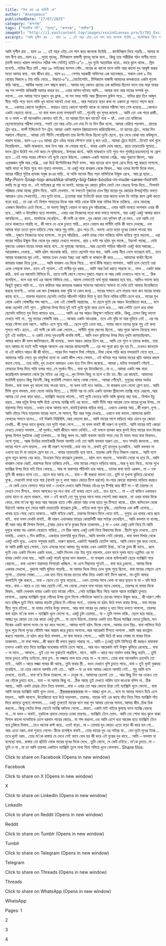 ```yaml
---
title: "বিনা রায় এর কাহিনী ১ম"
author: "Anonymous"
publishedDate: "27/07/2025"
category: "গ্রুপসেক্স"
tags: ["ইরোটিক চটি", "গৃহবধূ", "গ্রুপসেক্স", "পরকীয়া"]
imageUrl: "http://i1.eastcontent.top/images/xxxindiansex.pro/5/701_Exciting_hindu_s.jpg"
excerpt: "আমি সুশীল রায় .. বয়স ১৮ … এই বছর এইচ.এস পাস করে কলেজে উঠেছি … জার্নালিজ়ম নিয়ে পড়ছি… আমার মা নাম বীণা রায়…বয়স ৪২ …পুরো গৃহবধূ.. টিপিক্যাল বাঙ্গালী গৃহবধূ যাকে বলে… কিন্তু তার শারীরিক গঠন মাগীর ম..."
---
```


আমি সুশীল রায় .. বয়স ১৮ … এই বছর এইচ.এস পাস করে কলেজে উঠেছি … জার্নালিজ়ম নিয়ে পড়ছি… আমার মা নাম বীণা রায়…বয়স ৪২ …পুরো গৃহবধূ.. টিপিক্যাল বাঙ্গালী গৃহবধূ যাকে বলে… কিন্তু তার শারীরিক গঠন মাগীর মতো (মাগী বলতে খারাপ লাগলেও সঠিক শব্দ সেটাই) হাইট-৫”৩ …দুধ দুটো অত্যাধিক বড়ো.. ভারে ঝুলে থাকে… স্লিম যথেস্ঠ…নাভির নীচে চর্বি ..আর ৩৮ সাইজের মাংসল পোঁদ…গায়ের রং কালো ফলে নাভি আর কালো দুধ আকৃষ্ট করার মতো আমার বাবা.. নাম জীবন রায়… বয়স ৫০ … পেশায় সরকারী অফিসের এক ম্যানেজার… সকাল বেলা ৯ টায় বেরোয় বিকলে ৬ টায় বাড়ি ফেরে… উচ্চতা-৫”৫…মোটোশোটা.. টিপিক্যাল বাঙ্গালী আমাদের কলকাতায় একটা দুতলা বাড়ি আছে…. আর্থিক অবস্থা বেশ স্বচ্ছল কারণ… আমার দাদু কোনও গ্রামের এক জমিদার ছিলেন ফলে তার মারা যাবার পর সব সম্পত্তি অধিকারী আমার বাবার হন … এবার আসল ঘটনায় আসি…. আমার বাবা আর মায়ের সম্পর্ক খুব ভালো… এবং আমার সাথে দুজনে খুব ফ্রাঙ্ক… মা সব সময় শাড়ি আর স্লীভলেস ব্লাউস পড়ে… নাভির প্রায় তিন আঙ্গুল নীচে শাড়ি পড়ে ফলে নাভি খুব ভালো ভাবেই দেখা যায়… আর সবচেয়ে বড়ো কথা মা একদম ব্রা পড়তে পছন্দ করে না…. একমাত্র কোনো অনুষ্ঠানে… বাবারও তাতে কোনো আপত্তি থাকে না.আমার পরীক্ষা সবে শেষ হয়েছে…..কোথাও একটা বেড়াতে যাবো….. তা বাবা বলল চলো মন্দারমণি যাই….শুনেছি খুব সুন্দর জায়গা … আমি তো এক পায়ে রাজী.. মা ও বলল – হ্যাঁ অনেকদিন কোথাও যাই নি.. তা আমরা তিন জন যাবো? বাবা – হ্যাঁ.. এখন তো বাকিদের ছেলেমেয়েদের পরীক্ষা চলছে.. সবাই তো আর এইচ.এস দেয় নি তা দিন ঠিক হলো.. আমরা বেরিয়ে পড়লাম… রাতের ট্রেন ধরে… ফার্স্ট ইন্সিডেংট ইন ট্রেন: আমরা একটা নরমাল রিজ়ারভেশন করিয়েছিলাম… তা রাতের ট্রেন.. পরের দিন সকালে পৌছবো… আমরা যেই সীটটা পেয়েছিলাম তার উল্টো দিকে ছিলো দুটো ছেলে.. মূখ দেখে বোঝা যায় বাউন্ডুলে.. খারাপ ঘরের.. বয়স-২৫-২৬ আমরা ট্রেন ওঠার পরের স্টেশনে তারা দু জন ওঠে… আমরা ট্রেনে উঠেই…তিনটে বার্থ খুলে নিয়েছিলাম… আমি মাঝখানে. বাবা টপে আর .মা লোয়ার বার্থে… বাবার একটা দোষ আছে.. রাতে তাড়াতাড়ি ঘুমোয়… ফলে ট্রেনে উঠেই সব সেট করে সে ঘুমিয়েছে.. উপরের বার্থে.. আমি মাঝখানে তাই শুয়ে গান শুনছি(হেডফোনে) মা ফ্রেশ হতে …এই সময় পরের স্টেশনে ওই দুটো ছেলে উঠলো.. একজন-একটা স্যান্ডো গেঞ্জি.. আর পুরানো জিনস্.. আর এরেকজন লুঙ্গি আর গেঞ্জি… ওরা উঠে উল্টোদিকের সিটে বসল.. আর হাতের থলে গুলো রেখে দিয়ে গল্প করতে লাগলো.. আমি পাত্তা না দিয়ে শুয়ে গান শুনতে লাগলাম… মা একটু পরে বাথরুম থেকে ফিরল… আর ওদের উল্টো দিকে বসল.. মায়ের শরীরে সুতির হালকা সবুজ রংএর শাড়ি.. যা নাভি অনেক নীচে পড়া নাভিটাকে উন্মুক্ত রেখে.. আর ব্রা ছাড়া…My-Porn-Snap-top-anushka-shetty-big-fake-boobs-in-nude-saree-hotআমি বলছি মা ব্রা পড়ে না.. ওই সাইজের ব্রা পায় না বলেই. মায়ের দুধ জোড়া ব্লাউস ফেটে যেন বেড়ছে উপর দিয়ে… নিপলটা পরিষ্কার বোঝা যাচ্ছে ব্লাউস দিয়ে.. আমি দেখলাম.. মা বসতেই দুজনের চোখ স্থির মায়ের দুধ জোড়ার উপর(সত্যি বলতে আমারও চোখ সেখানেই).. যেন দুটো দানব… (তোমরা যারা ইংটার্নেট করো তারা জানো ডবল ডি সাইজ় কাপ ব্রেস্ট কতো বড়ো হয়)… তা ওরা ওই বিশাল পাহাড়ের দিকে আর শাড়ি থেকে উকি মারা নাভির দিকে তাকিয়ে.. চোখ নাচাচ্ছে একজন জিভটাও চেটে নিলো… মা অবশ্য কিছুই খেয়াল না করে চুল আঁচরাচ্ছে… এবার আমি ভাবতে লাগলাম এবার কী হবে….আমি ও উত্তেজিত হতে লাগলাম… এবার ওরা নিজেদের মধ্যে কথা বলতে লাগলো.. যার একটু একটু আমার কানে আসছিলো…. রতন.. মালটাকে দেখেছিস… কী মাগী রে শালা ..দুধ জোড়া যেন ফুটবল হ্যাঁ রে মদন.. ওফ আমি তো দেখে থাকতেও পারছি না.. কী ভাবে যে একে চুদতে পারি… রতন খেয়াল কর মাগীটা নাভি কী ভাবে দেখচ্ছে.. ওফ আমার বাড়া ততো ফুলে দাড়িয়ে গেছে আরে শুধু নাভি.. ব্রাও পড়ে নি.. অবশ্য এতো বড়ো দুধের ঢাকনা পাওয়া যায় নাকি… দুজনে নিজেদের মধ্যে হাসলো.. মা চুল আঁচরিয়ে.. একটা চাদর গোল পাকিয়ে বলিস বানিয়ে শুয়ে পড়লো…. ওরা মায়ের শাড়ির উন্মুক্ত দিক থেকে দুধ জোড়া দেখতে লাগলো.. প্রায় ২ ঘন্টা পর হঠাৎ ঘুম ভাঙ্গে… টয়লেট পাচ্ছে… দেখি দুজনের একজন মায়ের মাথার কাছে বসে…মা ঘুমাচ্ছে অঘোরে….আর ছেলেটা শাড়ির আঁচলটা একটু করে সরাচ্ছে… আরেকজন..দেখছে… আমি হঠাৎ আওয়াজ করি.. তাতে ছেলেটা সরে যায়.. আমি এবার নীচে নেমে বাতরূমে যাই… তবে আমার বাথরুমের মূড নেই.. আমার তখন দেখার ইচ্ছা ওরা আমি না থাকলে কী করে…….. আমাদের বার্থটা ছিলো কামরায় দরজা দিয়ে ঢুকে……. আমি বাথরুম এর দিকে গিয়ে…. বার্থে উঁকি মারতে লাগলাম.. আমি চলে যেতেই ওরা একে ওপরকে বলল.. রতন এই সুযোগ.. এই মাগীর দুধ ধরার…. আমি আর ধৈর্য ধরতে পারবো না… মদন .. একটা কাজ করি.. বার্থ এর আলোটা নিভিয়ে দি.. তাতে মাগী জেগে গেলেও বুঝতে পারবে না আর কেউ দেখতেও পাবে না…. ঠিক বলেছিস… বলে ওরা বার্থ এর আলো নিভিয়ে দেয়… আলো নেভাতেই বার্থ পুরো অন্ধকার হয়ে যায়.. আমিও ভালো করে কিছুই বুঝতে পারি না…. তবে করিডর আর কামড়ার দরজার সামনের আলোতে সামান্য যা দেখি তাই আমায় উত্তেজিতো করছে যথেস্ঠ… ওদের এক জন (অন্ধকার থক্য বুঝি না কোন জন) … মায়ের সামনে এসে দাড়ায় অন্য জন মায়ের মাথার কাছে বসে….. তারপর দাড়ানো ছেলেটা পেটের আঁচলটা সরিয়ে দিয়ে দু হাত দিয়ে নাভির চর্বিটা চেপে ধরে… মায়ের মুখ থেকে একটা গোঙ্গানীর শব্দ আসে…. এবং এই গোঙ্গানী আরামের. . যা ছেলে দুটো কে আরও উত্তেজিতো করে….. বসে থাকা ছেলেটা সেই শুনে .. ব্লাউসের উপর দিয়ে দুই মাই দুটো মুঠো করে চেপে ধরে….. আর পেটটা চেপে ধরে থাকা ছেলেটা নাভিতে মুখ দিয়ে কামড়ে ধরে……… আমি এর পর আরও কিছুক্ষণ দাড়িয়ে থাকি.. কিন্তু..তেমন কিছু ভালো দেখতে পাই না.. শুধু মায়ের গোঙ্গানী আর…… আআহ একটা আওয়াজ.. তবে এটা বুঝি মা আর ঘুমিয়ে নেই .. এর পর পরের স্টেশন চলে আসে.. আমিও এসে শুয়ে পরি…. ছেলে দুটো নেমে যায়… নামার আগে তাদের মুকে শুধু এই কথা শুনতে পাই- রতন… এই মাগী কে যদি একা পেতাম…. মাগীটা পুরো জেগেয় ছিলো… আর পুরো আনন্দ নিয়েছে মদন তুই এই বলছিস…. ও একটা বেস্যা দুধওয়ালী খানকি মাগী… আমি যখন ব্লাউসের উপর দিয়ে দুধটা কামড়াছিলাম.. আমার কানে কী বলল জানিসরতন..কী বলেছে.. বলল আরও জোরে চিপে ধর…. আমি তো শুনে থ তাদের কথায়.. তার মনে আমার মা যতই সতী সাজুক আসলে এক নম্বরের কামপেয়াসী …. এর পর পুরো রাত ঘুম হয় নি….তখনও জানতাম না এই কদিনে আরও কী কী ঘটবে…. পরের দিন সকালে দিঘা পৌছায়.. দিঘা থেকে গাড়ি করে মন্দারমণি যেতে হবে….. আমাদের গাড়ি পেতে খুব অসুবিধা হলো না একটা জীপ পেয়ে গেলাম… ওই ঘটনার পরে আমার মায়ের প্রতি আমার ধারনা বদলে গেছে…. তার নাভি, দুধ দেখলে আমারও এখন হাত নিস ফিস করেছে… আমরা ১ ঘন্টায় মন্দারমণি পৌচই…বেঅচের উপর দিয়ে গাড়ি চলার পাত..সে দুধর্ষও সীন… বাবা খুব উত্তেজিতো…মা ও….আমরা একটা লজ বাড়া করেছিলাম কলকাতা থেকে টূর গাইড এর হেল্প এ…খুব বিশাল কিছু না হলে ও চিং চম..বীচ এর কাছেই.. আমাদের ফ্যামিলী ছাড়াও কিছু বিদেশী..কিছু ফ্যামিলী সেখানে আছে বোঝা গেলো… আমরা পৌঁছেই.. দুপুরের খাবার অর্ডার দিলাম.. বাবা বলল খুব ভালো মাছ পাওয়া যাবে… মা বলল তাই দাও অর্ডার… মা বাথরুম চলে গেলো ফ্রেশ হতে.. আমি টিভি খুলে বসলাম..বাবা গেলো অর্ডার দিতে…. ২ মিনিট পর মা দেখি একটা হালকা স্লীভলেস ম্যাক্সি পড়ে বেরলো..আর আমার তো দেখা বাড়া খাড়া… ম্যাক্সিটা অত্যন্ত পাতলা… মাই দুটো ভেতরে নাভি অব্দি ঝুলছে বছা যায়… বিশাল উচু হয়চে…আর হাটুর উপর অব্দি উঠে এসেছে ম্যাক্সি মাই এর ফলে… আমি টিভি আর আরেক চোখ মায়ের দুধের উপর…মা বারান্দায় গিয়ে দাড়ায়… ওখান থেকে আমায় বলে..বাবাই(আমার বাড়ির নাম)… এখানে একবার আয়…কী দারুণ..দৃশ্য… আমি দৌড়ে গিয়ে দাড়ালাম মায়ের পাশে..মা সামনে, বীচ আর সমুদ্র দেখছে… এখানে বলা ভালো..আমাদের রূমটা বেঅচের সামনে হলেও… ওই দিকটা নিরিবিলি..আর দোতলা রূম… আমি মায়ের পাশে দাড়িয়ে আড় চোখে দুধ জোড়া দেখছি.. কী সুন্দর ভাবে ঝুলছে যেন দুটো পাকা পেপে…… মা বলল বাবাই কী দারুণ না দৃশ্যটা.. আমি মায়ের মাই জোড়া দেখতে দেখতে বললাম….হ্যাঁ দুধর্ষও..আমি জীবনে অমন দেখিনি… এই বললে হালকা করে কুনই দিয়ে মায়ের ডান দিকের ঝুলন্ত বিশাল দুধটাকে একটু চাপলাম…. মা কিছু বলল না..আমি বাবলম অতটা পাত্তা দেয় নি অমন সময় বাবা ফিরলও.. ওগো শুনছ… আজ চিংড়ির মালাইকারী দিলাম আপত্তি নেই তো আমি বললাম দারুণ তো… মাও সম্মতি জানলো… বাবা মায়ের পাশে এসে দাড়াল… ওফ কী দারুণ সসেনারি…বাবা যায় না…বাবাই তুই হাতমুখ ধুএঅচিস.. আমি বললাম না এখনো হয় নি যা তাহলে ফ্রেশ হয় নে… খাবার তাড়াতাড়ি হয়ে যাবে.. তারপর রেস্ট নিয়ে বিকলে বেরবো… আমি ব্যাগ খুলে নতুন কাপড় বের করে.. টাওয়েল নিয়ে বাতরূমে ঢুকলাম…. হঠাৎ মনে পড়লো… সাবানটা নেয়ো অ হয়ে নি…আমি বাথরুম থেকে বেরই..বারান্দার দিকে তাকিয়ে দেখি… বাবা মায়ের পেছনে দাড়িয়ে আছে…আর দু হাত দিয়ে.. মনের সুখে ম্যাক্সির উপর দিয়ে মাই নিয়ে খেলছে… আর মা বারান্দার পাঁচিলটা ধরে আছে… তাদের কথা বার্তা এরকম.. মা – ওফ তুমি কী করছও বলো তো… ছেলে ঘরে আছে যে…. বাবা – কী করবো ভালো তো.. তুমি যা দুখানা ঝুলিয়ে রেখেছো বুকে.. দেখলেই মাথা চড়ে যায় (বলেই দুধ দু খানা আরও জোরে টিপে ধরলো) মা-পরে কোরো বারান্দায় দাড়িয়ে করছও .. যে কেউ দেখে ফেলতে পারে বাবা – দেখলে দেখবে আমি নিজের বৌএর দুধ টিপছি কার কী? মা – হ্যাঁ তারপর যে দেখবে সেও টিপবে.. বলবে আমকেও দুধ দাও বাবা এই কথায় হেসে ওঠে… মাও হাসে…. মা – এই কদিনে একবারও চোদা যাবে না ছেলে থাকবে.. বাবা – ওই জন্যই তো শুধু দুধের সাথে সময় পেলেই মজা করবো.. মা এবার বাবার দিকে ফেরে..বাবা মা’কে স্মূচ করে আর আরেক হাতে পোঁদ জোড়া আর ওপর হাতে দুধ টিপতে থাকে… হঠাৎ কলিংবেল বেজে উঠতেই আমার হুশ ফেরে আমি তাড়াতাড়ি বাতরূমে ঢুকি… বাইরে কথা শুনে বুঝি… হোটেলের এক কর্মী এসেছে… খাবার হয়ে গেছে খেতে ডাকতে… আমি বাইরে বেরই.. তারপর তিনজন মিলে খেতে যাই…. দুপুরে এর খাবার খেয়ে রূমে যাই.. বাবা বলল দেখলি বাবাই.. কী দারুণ এখানকার মাছের কোয়ালিটী আর সাইজ় দেখেছিস… আমি বললাম যা বলেছ.. কী নরম আর কী বিশাল বিশাল…(আড় চোখে মা’র বুকের দিকে তাকালাম…) মা – এখন একটু রেস্ট নিয়ে নি আমি দুপুরে খাবার পর একদম বেরোতে পারিনা… সে ঠিক আছে একটু রেস্ট নিয়ে বিকালের দিকে ..বীচটা ঘুরে দেখবো…তবে ভাবছি.. এখানে ২ দিন কাটিয়ে.. একবারে তালসারি ঘুরে ফিরব…আমি বললাম সেটা কোথায়.. বাবা বলল দিঘার থেকে একটু খানি দূরে.. এখনো পপুলার হয়নি.. দারুণ জায়গা..একটাই সরকারি হোটেল আছে.. আমি ফোনে বুক করে নেবো.. মা আমি রাজী হয়ে গেলাম.. তবে এসবের মধ্যে আমার শুধু মাথায় এখন একটাই চিন্তা.. মা’কে চুদব কী ভাবে… রূমে দুটো বেড একটা সিংগল একটা ডবল….আমি সিংগল বেড টায় শুয়ে পড়লাম..এমন ভাবে সুলম যাতে ওপ্পসিত এর মা বাবার বেদটা দেখা যায়… আমি একটু পরেই ঘুমের ভান করলাম… মা বাথরুম থেকে হাউসকোট ছেড়ে ম্যাক্সিটা পড়ে বেরলো…. বাবা এতক্ষণ বারান্দায় সিগারেট খাচ্ছিল.. মা এসে বিছানায় শুতেই…. বাবা ঘরে ঢুকলো… আমার দিকে একবার দেখলো… বুঝলো আমি ঘুমিয়ে পড়েছি… মা আমার দিকে ফিরে চোখ বুজে শুয়ে ছিলো.. বাবা মায়ের পেছনে এসে শুলো….তারপর সোজা……..এক হাত দিয়ে মায়ের হাতের ফাঁক দিয়ে একটা মাই টিপে ধরলো.. মা-তুমি আবার বদমাইশি শুরু করলে… বাবা – ছেলে তো শুয়ে পড়েছে…. এখন তোমার সাথে খেলা না করে ছাড়ব না মা – যদি উঠে পরে.. বাবা – আরে ও তো আর ছোটো নেই..সব বোঝে..দেখবে বাবা মায়ের সাথে খেলছে… তারপর মা বাবার দিকে ফিরল.. আমি দেখলাম বাবার একটা হাত মায়ের পোঁদে.. .সেটা ম্যাক্সির নীচে গিয়ে আস্তে আস্তে ম্যাক্সিটা তুলতে লাগলো… ত্ররপর ম্যাক্সিটা পুরো পোঁদের উপর তুলে দিলো পোঁদটাকে আমা’র চোখের সামনে উন্মুক্ত করে… কী দারুণ পোঁদ মনে হচ্ছিল ছুটে গিয়ে আমার বাড়াটা ঢুকিয়ে দি পোঁদের গর্তে… তারপর মা হঠাৎ উঠে বসল বাবার উপর… বাবা মায়ের নীচে শুয়ে রইলো… মা বাবার পেটের উপুর বসলো.. আর বাবা মায়ের দুধ জোড়া দু হাত দিয়ে ডলতে লাগলো.. তারপর বাবা হঠাৎ মা’কে বলল – ম্যাক্সিটা খুলে ফেলো না.. একটু চুদি তোমায়… মা – তুমি পাগল নাকি.. ছেলে ঘরে আছে… আচ্ছা দুধ জোড়া তো বের করো একটু চুসি…. মা হেসে উঠলো..তারপর একটা হাত নীচের ম্যাক্সির ভেতর ঢুকিয়ে..দান দিকের একটা কালো দানব কে বড় করে অংলো… আমার প্যান্ট হঠাৎ ভিজে গেলো…আমার চোখ স্থির.. বাবা লাফিয়ে উঠে মুখে পুরে নিলো দুধের বোঁটাটা আর আরাম করে চুষতে লাগলো..আর আরেকটা টিপতে লাগলো ..আমি আর কংট্রোল করতে পারলাম..না হঠাৎ করে উঠে বসলাম…মা বাবা ঘাবড়ে গেলো….. আমি উঠে হাঁ করে সোজা মা বাবার দিকে তাকালাম….মা বাবা শকড…কী করবে কী বলবে বুঝতে পারছে না… আমি – (একটু হাসি মিশিয়ে) কী করছও বাবাবাবা তখনও একটা হাত দিয়ে ম্যাক্সির মধ্যেকার মাইটা চেপে আছে… আর মাও আরেকটা মাই উন্মুক্ত ঝুলিয়ে রেখেছে… বাবা – না মানে…. আসলে… তুই তো সব বুঝতেই পারছিশ.. মানে.. আমি – আরে অত নার্ভাস হবার কিছু হয়নি…. তুমি মাকে চুদতে চাইছ তাইতো..বাবা চুপ.. মা লজ্জায় লাল হয়ে গেছে মা – না মানে.. তোর বাবা অনেকদিন চোদেনি তো তাই… আমি – আরে লজ্জা পাবার কী আছে.. তুমি বাবার স্ত্রী… যখন যেখানে খুশি চুদতে পারে…বাবা – তুই খুবই বুঝদার হয়েছিস… তা তোর কোনো আপত্তি নেই তো… আমি – না রে বাবা আমার কোনো আপত্তি নেই… শুধু আমি বসে দেখবো.. তবেই… বাবা মা’র দিকে তাকলো..মা – দেখুক না.. আমাদের ছেলেই তো … আর কিছু দিন পর ওকেও তো ওর বৌকে চুদতে হবে… বাবা – না আমার কিছু না.. .ঠিক আছে তুই দেখতে পারিস তবে কাওকে বলিস না.. ঠিক আছে.. আমি একটা চেয়ার টেনে নিয়ে বসলাম…বাবা – এবার তো আর কোনো চিন্তা নেই ম্যাক্সিটা খুলে ফেলো… বাবা আমি মায়ের ম্যাক্সিটা আমি খুলে দেবো… .প্লীজ়জ়জ়জ়জ়জ়জ়জ় মা – আচ্ছা খুলে দে… বলে মা আমার সামনে উঠে এসে দাড়াল… আমি আনন্দে ,উত্তেজিতো হয়ে উঠে দাড়ালাম.. তারপর.. মায়ের থাই এর কাছে দাঁত নিয়ে গিয়ে ম্যাক্সিটা দাঁত দিয়ে কামড়ে তুলতে লাগলাম….. একটু তুলতেই মায়ের বলে ভরা গুদ আমার চোখের সামনা..আমার জীব..চিক চিক করলো… কিন্তু পেটের উপর যেতেই ম্যাক্সি আটকে গেলো….কারণ.. একটা মাই বাইরে ঝুলছে ফলে ম্যাক্সি বেড়ছে না….মা বলল – বাবাই.. দুধটাকে প্রথমে ভেতরে ঢোকা তারপর… ম্যাক্সিটা টেনে তোল.. আমি তো শোনা মাত্র ঝুলে থাকা বিশাল কালো দানবটাকে চেপে ধরলাম গায়ের জোরে.. মা শব্দ করলো..ওহ আমি চেপে ধরে আরেক হতে ম্যাক্সিটা টেনে ধরে ঢুকিয়ে দিলাম….তাও অনেক কস্ট করে.. এতই বড়ো.. মা – তোমার দুধ জোড়া এতো বড়ো কী করে হল গো… আর এতো নরম..বাবা শুনতে পেলো- ঠিকে বলেছিস বাবাই… তোর মায়ের দুধ এর সাইজ় যা… যেন দুটো দুধের ট্যাঙ্ক… তবে খুবই নরম.. তোর মা’কে রাস্তায় যে দেখে সেই ভাবে বোধ হয় কী করে এই বুকের দুধ খাবে… আমি – বললাম যা বলেছো বাবা.. রাস্তায় তো প্রতিটা লোক মায়ের দুধের দিকে দেখে.. তুমি কেনো, যে কেউ চাইবে.. মা’কে চুদতে..মা – তুমি ও না ..যা তা আমি তারপর একটানে ম্যাক্সিটা তুলে মাথা দিয়ে গলিয়ে খুলে ফেললাম..
Share this:


Click to share on Facebook (Opens in new window)


Facebook




Click to share on X (Opens in new window)


X




Click to share on LinkedIn (Opens in new window)


LinkedIn




Click to share on Reddit (Opens in new window)


Reddit




Click to share on Tumblr (Opens in new window)


Tumblr




Click to share on Telegram (Opens in new window)


Telegram




Click to share on Threads (Opens in new window)


Threads




Click to share on WhatsApp (Opens in new window)


WhatsApp


Pages: 
1
 
2
 
3
 
4
